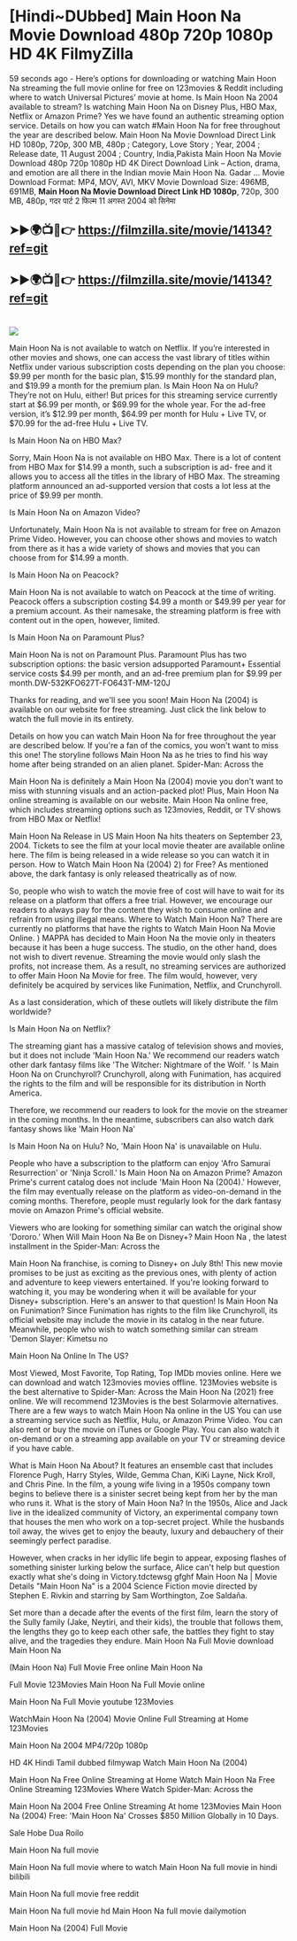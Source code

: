 # [Hindi~DUbbed] Main Hoon Na Movie Download 480p 720p 1080p HD 4K FilmyZilla


59 seconds ago - Here’s options for downloading or watching Main Hoon Na streaming the full movie online for free on 123movies & Reddit including where to watch Universal Pictures’ movie at home. Is Main Hoon Na 2004 available to stream? Is watching Main Hoon Na on Disney Plus, HBO Max, Netflix or Amazon Prime? Yes we have found an authentic streaming option service. Details on how you can watch #Main Hoon Na for free throughout the year are described below. Main Hoon Na Movie Download Direct Link HD 1080p, 720p, 300 MB, 480p ; Category, Love Story ; Year, 2004 ; Release date, 11 August 2004 ; Country, India,Pakista Main Hoon Na Movie Download 480p 720p 1080p HD 4K Direct Download Link – Action, drama, and emotion are all there in the Indian movie Main Hoon Na. Gadar ...
Movie Download Format: MP4, MOV, AVI, MKV
Movie Download Size: 496MB, 691MB, **Main Hoon Na Movie Download Direct Link HD 1080p**, 720p, 300 MB, 480p, गदर पार्ट 2 फिल्म 11 अगस्त 2004 को सिनेमा

## ➤►🌍📺📱👉   https://filmzilla.site/movie/14134?ref=git

## ➤►🌍📺📱👉   https://filmzilla.site/movie/14134?ref=git

#

<img src="https://image.tmdb.org/t/p/w780//v9WuP3V5eeJudaqoDE870HEuYSk.jpg" />

Main Hoon Na is not available to watch on Netflix. If you’re interested in other movies and shows, one can access the vast library of titles within Netflix under various subscription costs depending on the plan you choose: $9.99 per month for the basic plan, $15.99 monthly for the standard plan, and $19.99 a month for the premium plan. Is Main Hoon Na on Hulu? They’re not on Hulu, either! But prices for this streaming service currently start at $6.99 per month, or $69.99 for the whole year. For the ad-free version, it’s $12.99 per month, $64.99 per month for Hulu + Live TV, or $70.99 for the ad-free Hulu + Live TV.

Is Main Hoon Na on HBO Max?

Sorry, Main Hoon Na is not available on HBO Max. There is a lot of content from HBO Max for $14.99 a month, such a subscription is ad- free and it allows you to access all the titles in the library of HBO Max. The streaming platform announced an ad-supported version that costs a lot less at the price of $9.99 per month.

Is Main Hoon Na on Amazon Video?

Unfortunately, Main Hoon Na is not available to stream for free on Amazon Prime Video. However, you can choose other shows and movies to watch from there as it has a wide variety of shows and movies that you can choose from for $14.99 a month.

Is Main Hoon Na on Peacock?

Main Hoon Na is not available to watch on Peacock at the time of writing. Peacock offers a subscription costing $4.99 a month or $49.99 per year for a premium account. As their namesake, the streaming platform is free with content out in the open, however, limited.

Is Main Hoon Na on Paramount Plus?

Main Hoon Na is not on Paramount Plus. Paramount Plus has two subscription options: the basic version adsupported Paramount+ Essential service costs $4.99 per month, and an ad-free premium plan for $9.99 per month.DW-532KFO627T-FO643T-MM-120J

Thanks for reading, and we'll see you soon! Main Hoon Na (2004) is available on our website for free streaming. Just click the link below to watch the full movie in its entirety.

Details on how you can watch Main Hoon Na for free throughout the year are described below. If you're a fan of the comics, you won't want to miss this one! The storyline follows Main Hoon Na as he tries to find his way home after being stranded on an alien planet. Spider-Man: Across the

Main Hoon Na is definitely a Main Hoon Na (2004) movie you don't want to miss with stunning visuals and an action-packed plot! Plus, Main Hoon Na online streaming is available on our website. Main Hoon Na online free, which includes streaming options such as 123movies, Reddit, or TV shows from HBO Max or Netflix!

Main Hoon Na Release in US Main Hoon Na hits theaters on September 23, 2004. Tickets to see the film at your local movie theater are available online here. The film is being released in a wide release so you can watch it in person. How to Watch Main Hoon Na (2004) 2) for Free? As mentioned above, the dark fantasy is only released theatrically as of now.

So, people who wish to watch the movie free of cost will have to wait for its release on a platform that offers a free trial. However, we encourage our readers to always pay for the content they wish to consume online and refrain from using illegal means. Where to Watch Main Hoon Na? There are currently no platforms that have the rights to Watch Main Hoon Na Movie Online. ) MAPPA has decided to Main Hoon Na the movie only in theaters because it has been a huge success. The studio, on the other hand, does not wish to divert revenue. Streaming the movie would only slash the profits, not increase them. As a result, no streaming services are authorized to offer Main Hoon Na Movie for free. The film would, however, very definitely be acquired by services like Funimation, Netflix, and Crunchyroll.

As a last consideration, which of these outlets will likely distribute the film worldwide?

Is Main Hoon Na on Netflix?

The streaming giant has a massive catalog of television shows and movies, but it does not include 'Main Hoon Na.' We recommend our readers watch other dark fantasy films like 'The Witcher: Nightmare of the Wolf. ' Is Main Hoon Na on Crunchyroll? Crunchyroll, along with Funimation, has acquired the rights to the film and will be responsible for its distribution in North America.

Therefore, we recommend our readers to look for the movie on the streamer in the coming months. In the meantime, subscribers can also watch dark fantasy shows like 'Main Hoon Na'

Is Main Hoon Na on Hulu? No, 'Main Hoon Na' is unavailable on Hulu.

People who have a subscription to the platform can enjoy 'Afro Samurai Resurrection' or 'Ninja Scroll.' Is Main Hoon Na on Amazon Prime? Amazon Prime's current catalog does not include 'Main Hoon Na (2004).' However, the film may eventually release on the platform as video-on-demand in the coming months. Therefore, people must regularly look for the dark fantasy movie on Amazon Prime's official website.

Viewers who are looking for something similar can watch the original show 'Dororo.' When Will Main Hoon Na Be on Disney+? Main Hoon Na , the latest installment in the Spider-Man: Across the

Main Hoon Na franchise, is coming to Disney+ on July 8th! This new movie promises to be just as exciting as the previous ones, with plenty of action and adventure to keep viewers entertained. If you're looking forward to watching it, you may be wondering when it will be available for your Disney+ subscription. Here's an answer to that question! Is Main Hoon Na on Funimation? Since Funimation has rights to the film like Crunchyroll, its official website may include the movie in its catalog in the near future. Meanwhile, people who wish to watch something similar can stream 'Demon Slayer: Kimetsu no

Main Hoon Na Online In The US?

Most Viewed, Most Favorite, Top Rating, Top IMDb movies online. Here we can download and watch 123movies movies offline. 123Movies website is the best alternative to Spider-Man: Across the Main Hoon Na (2021) free online. We will recommend 123Movies is the best Solarmovie alternatives. There are a few ways to watch Main Hoon Na online in the US You can use a streaming service such as Netflix, Hulu, or Amazon Prime Video. You can also rent or buy the movie on iTunes or Google Play. You can also watch it on-demand or on a streaming app available on your TV or streaming device if you have cable.

What is Main Hoon Na About? It features an ensemble cast that includes Florence Pugh, Harry Styles, Wilde, Gemma Chan, KiKi Layne, Nick Kroll, and Chris Pine. In the film, a young wife living in a 1950s company town begins to believe there is a sinister secret being kept from her by the man who runs it. What is the story of Main Hoon Na? In the 1950s, Alice and Jack live in the idealized community of Victory, an experimental company town that houses the men who work on a top-secret project. While the husbands toil away, the wives get to enjoy the beauty, luxury and debauchery of their seemingly perfect paradise.

However, when cracks in her idyllic life begin to appear, exposing flashes of something sinister lurking below the surface, Alice can't help but question exactly what she's doing in Victory.tdctewsg gfghf Main Hoon Na | Movie Details "Main Hoon Na" is a 2004 Science Fiction movie directed by Stephen E. Rivkin and starring by Sam Worthington, Zoe Saldaña.

Set more than a decade after the events of the first film, learn the story of the Sully family (Jake, Neytiri, and their kids), the trouble that follows them, the lengths they go to keep each other safe, the battles they fight to stay alive, and the tragedies they endure. Main Hoon Na Full Movie download Main Hoon Na

(Main Hoon Na) Full Movie Free online Main Hoon Na

Full Movie 123Movies Main Hoon Na Full Movie online

Main Hoon Na Full Movie youtube 123Movies

WatchMain Hoon Na (2004) Movie Online Full Streaming at Home 123Movies

Main Hoon Na 2004 MP4/720p 1080p

HD 4K Hindi Tamil dubbed filmywap Watch Main Hoon Na (2004)

Main Hoon Na Free Online Streaming at Home Watch Main Hoon Na Free Online Streaming 123Movies Where Watch Spider-Man: Across the

Main Hoon Na 2004 Free Online Streaming At home 123Movies Main Hoon Na (2004) Free: 'Main Hoon Na' Crosses $850 Million Globally in 10 Days.

Sale Hobe Dua Roilo

Main Hoon Na full movie

Main Hoon Na full movie where to watch Main Hoon Na full movie in hindi bilibili

Main Hoon Na full movie free reddit

Main Hoon Na full movie hd Main Hoon Na full movie dailymotion

Main Hoon Na (2004) Full Movie